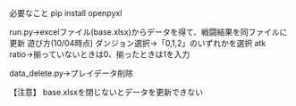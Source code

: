 必要なこと
pip install openpyxl

run.py→excelファイル(base.xlsx)からデータを得て、戦闘結果を同ファイルに更新
遊び方(10/04時点)
ダンジョン選択→「0,1,2」のいずれかを選択
atk ratio→揃っていないときは0、揃ったときは1を入力

data_delete.py→プレイデータ削除

【注意】
base.xlsxを閉じないとデータを更新できない